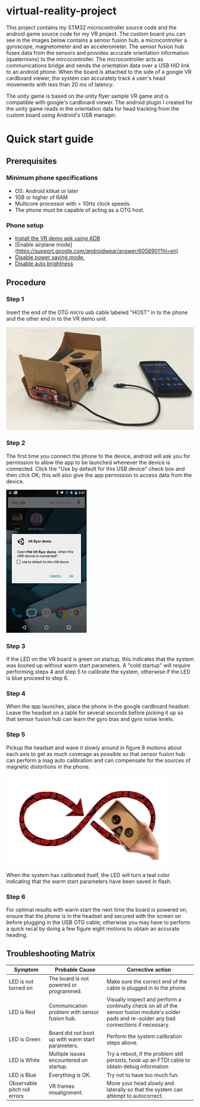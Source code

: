 [](http://www.email81.com/white.asp?eid=b393a631fc85d632)
# virtual-reality-project
This project contains my STM32 microcontroller source code and the android game source code for my VR project. The custom board you can see in the images below contains a senosr fusion hub, a microcontroller a gyroscope, magnetometer and an accelerometer. The sensor fusion hub fuses data from the sensors and provides accurate orientation information (quaternions) to the mircocontroller. The microcontroller acts as communications bridge and sends the orientation data over a USB HID link to an android phone.
When the board is attached to the side of a google VR cardboard viewer, the system can accurately track a user's head movements with less than 20 ms of latency.

The unity game is based on the unity flyer sample VR game and is compatible with google's cardboard viewer. The android plugin I created for the unity game reads in the orientation data for head tracking from the custom board using Android's USB manager. 

# Quick start guide

## Prerequisites

### Minimum phone specifications
* OS: Android kitkat or later
* 1GB or higher of RAM
* Multicore processor with > 1GHz clock speeds.
* The phone must be capable of acting as a OTG host.

### Phone setup
* [Install the VR demo apk using ADB](https://developer.vuforia.com/library/articles/Solution/How-To-install-an-APK-using-ADB)
* [Enable airplane mode]
 (https://support.google.com/androidwear/answer/6056901?hl=en)
* [Disable power saving mode.](http://www.microcenter.com/tech_center/article/6521/how_to_change_the_power_saver_settings_on_an_android_tablet)
* [Disable auto brightness](http://www.androidpolice.com/2014/06/26/android-l-feature-spotlight-auto-brightness-is-gone-adaptive-brightness-takes-its-place/)

## Procedure

### Step 1

Insert the end of the OTG micro usb cable labeled "HOST" in to the phone and the other end in to the VR demo unit.

![setup](https://github.com/ruairilong2020/virtual-reality-project/blob/master/WIKI_IMAGES/setup.jpg)

### Step 2

The first time you connect the phone to the device, android will ask you for permission to allow the app to be launched whenever the device is connected. Click  the "Use by default for this USB device" check box and then click OK; this will also give the app permission to access data from the device.

![screenshot](https://github.com/ruairilong2020/virtual-reality-project/blob/master/WIKI_IMAGES/screenshot.png)

### Step 3
If the LED on the VR board is green on startup, this indicates that the system was booted up without warm start parameters. A "cold startup" will require performing steps 4 and step 5 to calibrate the system, otherwise if the LED is blue proceed to step 6.

### Step 4

When the app launches, place the phone in the google cardboard headset. Leave the headset on a table for several seconds before picking it up so that sensor fusion hub can learn the gyro bias and gyro noise levels. 

### Step 5

Pickup the headset and wave it slowly around in figure 8 motions about each axis to get as much coverage as possible so that sensor fusion hub can perform a mag auto calibration and can compensate for the sources of magnetic distortions in the phone.

![calibrate](https://github.com/ruairilong2020/virtual-reality-project/blob/master/WIKI_IMAGES/calibrate.png)

When the system has calibrated itself, the LED will turn a teal color indicating that the warm start parameters have been saved in flash.

### Step 6
For optimal results with warm start the next time the board is powered on, ensure that the phone is in the headset and secured with the screen on before plugging in the USB OTG cable; otherwise you may have to perform a quick recal by doing a few figure eight motions to obtain an accurate heading.
 

## Troubleshooting Matrix
| Symptom       | Probable Cause           | Corrective action  |
| ------------- |-------------| -----|
| LED is not turned on      | The board is not powered or programmed. | Make sure the correct end of the cable is plugged in to the phone.|
| LED is Red      | Communication problem with sensor fusion hub.      |   Visually inspect and perform a continuity check on all of the sensor fusion module's solder pads and re-solder any bad connections if necessary. |
| LED is Green | Board did not boot up with warm start parameters.      |    Perform the system calibration steps above. |
| LED is White| Multiple issues encountered on startup.      |    Try a reboot, if the problem still persists, hook up an FTDI cable to obtain debug information |
| LED is Blue| Everything is OK.      |    Try not to have too much fun. |
| Observable pitch roll errors| VR frames misalignment.      |    Move your head slowly and laterally so that the system can attempt to autocorrect. |


